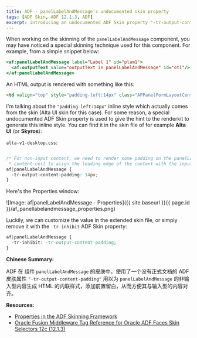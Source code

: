 ```yaml
---
title: ADF - panelLabelAndMessage's undocumented skin property
tags: [ADF Skin, ADF 12.1.3, ADF]
excerpt: introducing an undocumented ADF Skin property "-tr-output-content-padding" used by the panelLabelAndMessage component to generate an HTML inline style for non-input content， adding leading padding, so that they align properly with input content.
---
```


When working on the skinning of the `panelLabelAndMessage` component, you may have noticed a special skinning technique used for this component. For example, from a simple snippet below: 

```jsp
<af:panelLabelAndMessage label="Label 1" id="plam1">
  <af:outputText value="outputText in panelLabelAndMessage" id="ot1"/>
</af:panelLabelAndMessage>
```

An HTML output is rendered with something like this:

```html
<td valign="top" style="padding-left:14px" class="AFPanelFormLayoutContentCell af_panelLabelAndMessage_content-cell">outputText in panelLabelAndMessage</td>
```

I'm talking about the `"padding-left:14px"` inline style which actually comes from the skin (Alta UI skin for this case). For some reason, a special undocumented ADF Skin property is used to give the hint to the renderkit to generate this inline style. You can find it in the skin file of for example **Alta UI** (or **Skyros**):

`alta-v1-desktop.css`:

```css

/* For non-input content, we need to render some padding on the panelLabelAndMessage
 * content-cell to align the leading edge of the content with the input content. */
af|panelLabelAndMessage {
  -tr-output-content-padding: 14px;
}

```

Here's the Properties window:

![Image: af|panelLabelAndMessage - Properties]({{ site.baseurl }}{{ page.id }}/af_panellabelandmessage_properties.png)

Luckily, we can customize the value in the extended skin file, or simply remove it with the `-tr-inhibit` ADF Skin property:

```css
af|panelLabelAndMessage {
  -tr-inhibit: -tr-output-content-padding;
}
```

**Chinese Summary:**

ADF 在 组件 `panelLabelAndMessage` 的皮肤中，使用了一个没有正式文档的 ADF 皮肤属性 `"-tr-output-content-padding"` 用以为 `panelLabelAndMessage` 的非输入型内容生成 HTML 的内联样式，添加前置留白，从而方便其与输入型的内容对齐。

**Resources:**

* [Properties in the ADF Skinning Framework](https://docs.oracle.com/middleware/1213/skineditor/develop-skins/adf-skin-selectors.htm#ADFSG544)
* [Oracle Fusion Middleware Tag Reference for Oracle ADF Faces Skin Selectors
12c (12.1.3)](https://docs.oracle.com/middleware/1213/adf/tag-reference-skin-selectors/toc.htm)